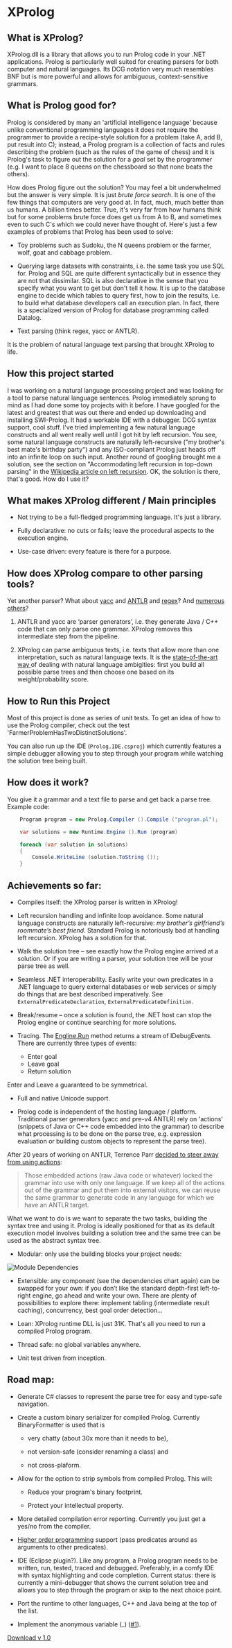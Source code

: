 # XProlog

## What is XProlog? 

XProlog.dll is a library that allows you to run Prolog code in your .NET applications. 
 Prolog is particularly well suited for creating parsers for both computer and natural languages. 
 Its DCG notation very much resembles BNF but is more powerful and allows for ambiguous, context-sensitive grammars. 
 

## What is Prolog good for?

Prolog is considered by many an 'artificial intelligence language' because unlike conventional programming languages 
 it does not require the programmer to provide a recipe-style solution for a problem (take A, add B, put result into C); 
 instead, a Prolog program is a collection of facts and rules describing the problem
 (such as the rules of the game of chess) and it is Prolog's task to figure out the solution for a *goal* set by the programmer
 (e.g. I want to place 8 queens on the chessboard so that none beats the others).
 

How does Prolog figure out the solution? You may feel a bit underwhelmed but the answer is very simple. It is just *brute force search*.
 It is one of the few things that computers are very good at. In fact, much, much better than us humans. A billion times better.
 True, it's very far from how humans think but for some problems brute force does get us from A to B, and sometimes even to such C's which we could never have thought of.
 Here's just a few examples of problems that Prolog has been used to solve:
 

*   Toy problems such as Sudoku, the N queens problem or the farmer, wolf, goat and cabbage problem.
 
*   Querying large datasets with constraints, i.e. the same task you use SQL for. Prolog and SQL are quite different syntactically but in essence they are not that dissimilar. 
 SQL is also declarative in the sense that you specify what you want to get but don't tell it how.
 It is up to the database engine to decide which tables to query first, how to join the results, i.e. to build what database developers call an execution plan.
 In fact, there is a specialized version of Prolog for database programming called Datalog.
 
 
*   Text parsing (think regex, yacc or ANTLR).
 

It is the problem of natural language text parsing that brought XProlog to life.


## How this project started

I was working on a natural language processing project and was looking for a tool to parse natural language sentences.  Prolog immediately sprung to mind as I had done some toy projects with it before.  I have googled for the latest and greatest that was out there and ended up downloading and installing SWI-Prolog.  It had a workable IDE with a debugger.  DCG syntax support, cool stuff.  I've tried implementing a few natural language constructs and all went really well until I got hit by left recursion.  You see, some natural language constructs are naturally left-recursive ("my brother's best mate's birthday party") and any ISO-compliant Prolog just heads off into an infinite loop on such input.  Another round of googling brought me a solution, see the section on "Accommodating left recursion in top-down parsing" in the [Wikipedia article on left recursion](http://en.wikipedia.org/wiki/Left_recursion#Accommodating_left_recursion_in_top-down_parsing).  OK, the solution is there, that's good.  How do I use it?


## What makes XProlog different / Main principles

*   Not trying to be a full-fledged programming language. It's just a library.
 
*   Fully declarative: no cuts or fails; leave the procedural aspects to the execution engine.

*   Use-case driven: every feature is there for a purpose.


## How does XProlog compare to other parsing tools?

Yet another parser? What about 
 [yacc][1] 
 and [ANTLR][2] 
 and [regex][3]? 
 And [numerous others][4]?
 

1.  ANTLR and yacc are ‘parser generators’, i.e. they generate Java / C++ code that can only parse one grammar. 
 XProlog removes this intermediate step from the pipeline. 
 
 
2.  XProlog can parse ambiguous texts, i.e. texts that allow more than one interpretation, such as natural language texts.
 It is the [ state-of-the-art way ][5] of dealing with natural language ambigities: 
 first you build all possible parse trees and then choose one based on its weight/probability score.
 
 
## How to Run this Project

Most of this project is done as series of unit tests.  To get an idea of how to use the Prolog compiler, check out the test 'FarmerProblemHasTwoDistinctSolutions'.

You can also run up the IDE (`Prolog.IDE.csproj`) which currently features a simple debugger allowing you to step through your program while watching the solution tree being built.


## How does it work?

You give it a grammar and a text file to parse and get back a parse tree. Example code:

```csharp
    Program program = new Prolog.Compiler ().Compile ("program.pl");

    var solutions = new Runtime.Engine ().Run (program)

    foreach (var solution in solutions)
    {
        Console.WriteLine (solution.ToString ());
    }
```

## Achievements so far:
    
*   Compiles itself: the XProlog parser is written in XProlog!
 
*   Left recursion handling and infinite loop avoidance. 
 Some natural language constructs are naturally left-recursive: 
 *my brother’s girlfriend’s roommate’s best friend*. 
 Standard Prolog is notoriously bad at handling left recursion. 
 XProlog has a solution for that.
 
 
*   Walk the solution tree – see exactly how the Prolog engine arrived at a solution. Or if you are writing a parser, your solution tree will be your parse tree as well.
 
*   Seamless .NET interoperability. Easily write your own predicates in a .NET language to query external databases or web services or simply do things that are best described imperatively.  See `ExternalPredicateDeclaration`, `ExternalPredicateDefinition`.
 
*   Break/resume – once a solution is found, the .NET host can stop the Prolog engine or continue searching for more solutions.
 
*   Tracing.  The [Engline.Run](https://github.com/bzaar/prolog/blob/master/Prolog/Runtime/EngineInternals.cs) method returns a stream of IDebugEvents.  There are currently three types of events:
    *   Enter goal
    *   Leave goal
    *   Return solution

Enter and Leave a guaranteed to be symmetrical.

*   Full and native Unicode support.
 
*   Prolog code is independent of the hosting language / platform.  Traditional parser generators (yacc and pre-v4 ANTLR) rely on 'actions' (snippets of Java or C++ code embedded into the grammar) to describe what processing is to be done on the parse tree, e.g. expression evaluation or building custom objects to represent the parse tree).

After 20 years of working on ANTLR, Terrence Parr [decided to steer away from using actions](http://www.antlr.org/wiki/pages/viewpage.action?pageId=29130850):

>   Those embedded actions (raw Java code or whatever) locked the grammar into use with only one language. If we keep all of the actions out of the grammar and put them into external visitors, we can reuse the same grammar to generate code in any language for which we have an ANTLR target.

What we want to do is we want to separate the two tasks, building the syntax tree and using it.  Prolog is ideally positioned for that as its default execution model involves building a solution tree and the same tree can be used as the abstract syntax tree. 

*   Modular: only use the building blocks your project needs:

![Module Dependencies](http://morpher.ru/Prolog/Dependencies.png)
 
*   Extensible: any component (see the dependencies chart again) can be swapped for your own: if you don’t like the standard depth-first left-to-right engine, go ahead and write your own. There are plenty of possibilities to explore there: implement tabling (intermediate result caching), concurrency, best goal order detection...
 
*   Lean: XProlog runtime DLL is just 31K. That's all you need to run a compiled Prolog program.
 
*   Thread safe: no global variables anywhere.
 
*   Unit test driven from inception.
 
    
## Road map:
    
*   Generate C# classes to represent the parse tree for easy and type-safe navigation.
 
*   Create a custom binary serializer for compiled Prolog. Currently BinaryFormatter is used that is 
 
    *   very chatty (about 30x more than it needs to be),
 
    *   not version-safe (consider renaming a class) and 
 
    *   not cross-plaform.
 
 
*   Allow for the option to strip symbols from compiled Prolog. This will: 
 
    *   Reduce your program's binary footprint.
 
    *   Protect your intellectual property.
 
 
*   More detailed compilation error reporting. Currently you just get a yes/no from the compiler.
 
*   [Higher order programming][6] support (pass predicates around as arguments to other predicates).
 
*   IDE (Eclipse plugin?). Like any program, a Prolog program needs to be written, run, tested, traced and debugged. 
Preferably, in a comfy IDE with syntax highlighting and code completion.
Current status: there is currently a mini-debugger that shows the current solution tree and allows you to step through the program or skip to the next choice point.
 
 
*   Port the runtime to other languages, C++ and Java being at the top of the list.
 
*   Implement the anonymous variable (_) ([#1](https://github.com/bzaar/prolog/issues/1)).
 

    
    
    
 [Download v 1.0][8]

 [1]: http://dinosaur.compilertools.net/yacc/index.html
 [2]: http://www.antlr.org/
 [3]: http://en.wikipedia.org/wiki/Regular_expression
 [4]: http://morpher.ru/Prolog/Links.aspx
 [5]: http://en.wikipedia.org/wiki/Stochastic_context-free_grammar
 [6]: http://en.wikibooks.org/wiki/Prolog/Higher_Order_Programming
 [8]: http://morpher.ru/Prolog/Prolog.zip  

